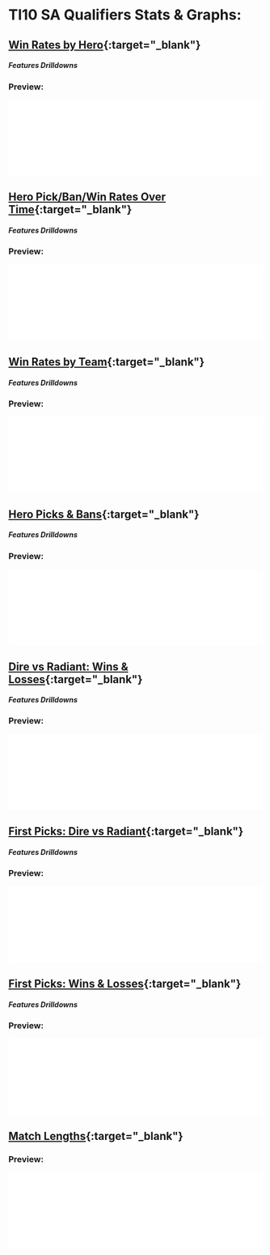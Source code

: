 # TI10 SA Qualifiers Stats & Graphs:
## **[Win Rates by Hero](hero-win-rates.html "Click to view graph in full"){:target="_blank"}**
##### Features Drilldowns

### Preview:
<div class="iframe-container">
  <iframe src="hero-win-rates.html" width="100%" frameborder="0" loading="lazy" scrolling="no" title="Win Rates by Hero" allow="accelerometer; autoplay; encrypted-media; gyroscope; picture-in-picture" allowfullscreen> </iframe>
</div>

## **[Hero Pick/Ban/Win Rates Over Time](hero-rates-time-series.html "Click to view graph in full"){:target="_blank"}**
##### Features Drilldowns

### Preview:
<div class="iframe-container">
<iframe src="hero-rates-time-series.html" width="100%" frameborder="0" loading="lazy" scrolling="no" title="Win Rates by Hero" allow="accelerometer; autoplay; encrypted-media; gyroscope; picture-in-picture" allowfullscreen> </iframe>
</div>

## **[Win Rates by Team](team-win-rates.html "Click to view graph in full"){:target="_blank"}**
##### Features Drilldowns

### Preview:
<div class="iframe-container">
<iframe src="team-win-rates.html" width="100%" frameborder="0" loading="lazy" scrolling="no" title="Win Rates by Team" allow="accelerometer; autoplay; encrypted-media; gyroscope; picture-in-picture" allowfullscreen> </iframe>
</div>

## **[Hero Picks & Bans](hero-picks-bans.html "Click to view graph in full"){:target="_blank"}**
##### Features Drilldowns

### Preview:
<div class="iframe-container">
<iframe src="hero-picks-bans.html" width="100%" frameborder="0" loading="lazy" scrolling="no" title="Hero Picks & Bans" allow="accelerometer; autoplay; encrypted-media; gyroscope; picture-in-picture" allowfullscreen> </iframe>
</div>

## **[Dire vs Radiant: Wins & Losses](rad-dire-wins-losses.html "Click to view graph in full"){:target="_blank"}**
##### Features Drilldowns

### Preview:
<div class="iframe-container">
<iframe src="rad-dire-wins-losses.html" width="100%" frameborder="0" loading="lazy" scrolling="no" title="Dire vs Radiant: Wins & Losses" allow="accelerometer; autoplay; encrypted-media; gyroscope; picture-in-picture" allowfullscreen> </iframe>
</div>

## **[First Picks: Dire vs Radiant](first-pick-dire-rad.html "Click to view graph in full"){:target="_blank"}**
##### Features Drilldowns

### Preview:
<div class="iframe-container">
<iframe src="first-pick-dire-rad.html" width="100%" frameborder="0" loading="lazy" scrolling="no" title="Dire vs Radiant: First Picks" allow="accelerometer; autoplay; encrypted-media; gyroscope; picture-in-picture" allowfullscreen> </iframe>
</div>

## **[First Picks: Wins & Losses](first-pick-wins-losses.html "Click to view graph in full"){:target="_blank"}**
##### Features Drilldowns

### Preview:
<div class="iframe-container">
<iframe src="first-pick-wins-losses.html" width="100%" frameborder="0" loading="lazy" scrolling="no" title="First Picks: Wins & Losses" allow="accelerometer; autoplay; encrypted-media; gyroscope; picture-in-picture" allowfullscreen> </iframe>
</div>

## **[Match Lengths](match-lengths.html "Click to view graph in full"){:target="_blank"}**

### Preview:
<div class="iframe-container">
<iframe src="match-lengths.html" width="100%" frameborder="0" loading="lazy" scrolling="no" title="Match Lengths" allow="accelerometer; autoplay; encrypted-media; gyroscope; picture-in-picture" allowfullscreen> </iframe>
</div>
